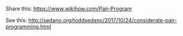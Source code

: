 Share this: https://www.wikihow.com/Pair-Program

See this: http://sedano.org/toddsedano/2017/10/24/considerate-pair-programming.html